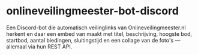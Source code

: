 # onlineveilingmeester-bot-discord
Een Discord-bot die automatisch veilinglinks van Onlineveilingmeester.nl herkent en daar een embed van maakt met titel, beschrijving, hoogste bod, startbod, aantal biedingen, sluitingstijd en een collage van de foto's — allemaal via hun REST API.
